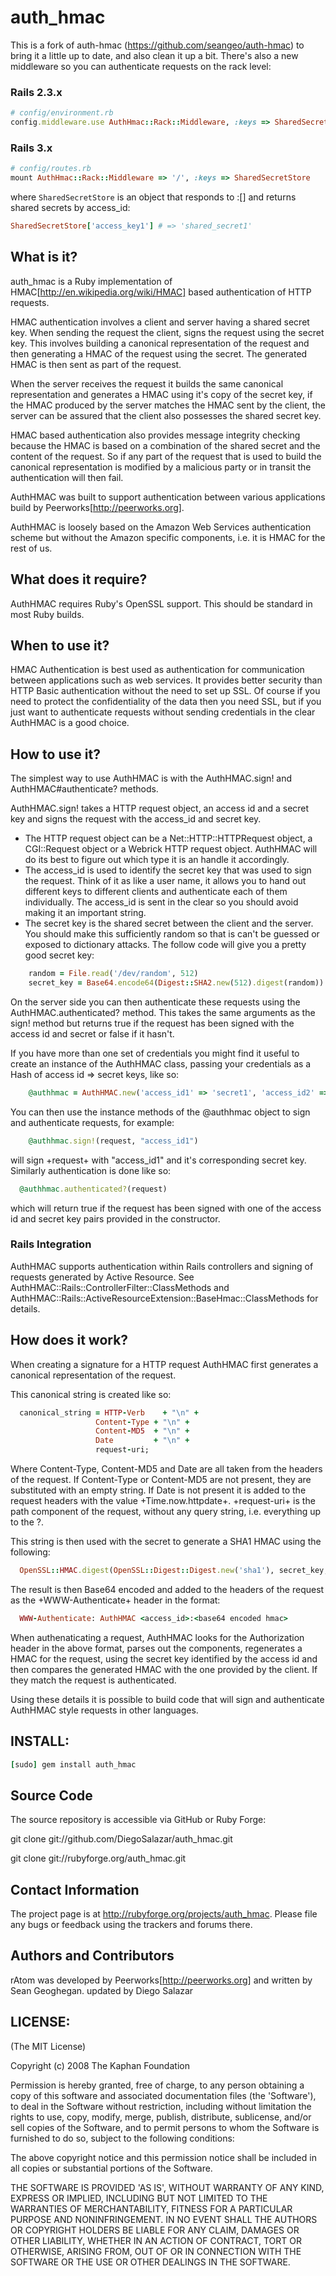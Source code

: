 # auth_hmac

This is a fork of auth-hmac (https://github.com/seangeo/auth-hmac) to bring it a little up to date, and also clean it up a bit. 
There's also a new middleware so you can authenticate requests on the rack level:

### Rails 2.3.x
```ruby
# config/environment.rb
config.middleware.use AuthHmac::Rack::Middleware, :keys => SharedSecretStore
```

### Rails 3.x
```ruby
# config/routes.rb
mount AuthHmac::Rack::Middleware => '/', :keys => SharedSecretStore
```

where ```SharedSecretStore``` is an object that responds to :[] and returns shared secrets by access_id:
```ruby
SharedSecretStore['access_key1'] # => 'shared_secret1'
```

## What is it?

auth_hmac is a Ruby implementation of HMAC[http://en.wikipedia.org/wiki/HMAC] based authentication of HTTP requests.

HMAC authentication involves a client and server having a shared secret key.  When sending the request the client, signs the request using the secret key. This involves building a canonical representation of the request and then generating a HMAC of the request using the secret. The generated HMAC is then sent as part of the request.

When the server receives the request it builds the same canonical representation and generates a HMAC using it's copy of the secret key, if the HMAC produced by the server matches the HMAC sent by the client, the server can be assured that the client also possesses the shared secret key.

HMAC based authentication also provides message integrity checking because the HMAC is based on a combination of the shared secret and the content of the request.  So if any part of the request that is used to build the canonical representation is modified by a malicious party or in transit the authentication will then fail.

AuthHMAC was built to support authentication between various applications build by Peerworks[http://peerworks.org].

AuthHMAC is loosely based on the Amazon Web Services authentication scheme but without the Amazon specific components, i.e. it is HMAC for the rest of us.

## What does it require?

AuthHMAC requires Ruby's OpenSSL support.  This should be standard in most Ruby builds.

## When to use it?

HMAC Authentication is best used as authentication for communication between applications such as web services.  It provides better security than HTTP Basic authentication without the need to set up SSL. Of course if you need to protect the confidentiality of the data then you need SSL, but if you just want to authenticate requests without sending credentials in the clear AuthHMAC is a good choice.

## How to use it?

The simplest way to use AuthHMAC is with the AuthHMAC.sign! and AuthHMAC#authenticate? methods.

AuthHMAC.sign! takes a HTTP request object, an access id and a secret key and signs the request with the access_id and secret key.  

* The HTTP request object can be a Net::HTTP::HTTPRequest object, a CGI::Request object or a Webrick HTTP request object.  AuthHMAC will do its best to figure out which type it is an handle it accordingly. 
* The access_id is used to identify the secret key that was used to sign the request. Think of it as like a user name, it allows you to hand out different keys to different clients and authenticate each of them individually. The access_id is sent in the clear so you should avoid making it an important string.
* The secret key is the shared secret between the client and the server.  You should make this sufficiently random so that is can't be guessed or exposed to dictionary attacks. The follow code will give you a pretty good secret key:
```ruby
	random = File.read('/dev/random', 512)
	secret_key = Base64.encode64(Digest::SHA2.new(512).digest(random))
```

On the server side you can then authenticate these requests using the AuthHMAC.authenticated? method. This takes the same arguments as the sign! method but returns true if the request has been signed with the access id and secret	or false if it hasn't.

If you have more than one set of credentials you might find it useful to create an instance of the AuthHMAC class, passing your credentials as a Hash of access id => secret keys, like so:
```ruby
	@authhmac = AuthHMAC.new('access_id1' => 'secret1', 'access_id2' => 'secret2')
```

You can then use the instance methods of the @authhmac object to sign and authenticate requests, for example:
```ruby
	@authhmac.sign!(request, "access_id1")
```

will sign +request+ with "access_id1" and it's corresponding secret key.  Similarly authentication is done like so:

```ruby
  @authhmac.authenticated?(request)
```

which will return true if the request has been signed with one of the access id and secret key pairs provided in the constructor.

### Rails Integration

AuthHMAC supports authentication within Rails controllers and signing of requests generated by Active Resource. See AuthHMAC::Rails::ControllerFilter::ClassMethods and AuthHMAC::Rails::ActiveResourceExtension::BaseHmac::ClassMethods for details.

## How does it work?

When creating a signature for a HTTP request AuthHMAC first generates a canonical representation of the request. 

This canonical string is created like so:
```ruby
  canonical_string = HTTP-Verb    + "\n" +
                   Content-Type + "\n" +
                   Content-MD5  + "\n" +
                   Date         + "\n" +
                   request-uri;
```

Where Content-Type, Content-MD5 and Date are all taken from the headers of the request.  If Content-Type or Content-MD5 are not present, they are substituted with an empty string.  If Date is not present it is added to the request headers with the value +Time.now.httpdate+.  +request-uri+ is the path component of the request, without any query string, i.e. everything up to the ?.

This string is then used with the secret to generate a SHA1 HMAC using the following:
```ruby
  OpenSSL::HMAC.digest(OpenSSL::Digest::Digest.new('sha1'), secret_key, canonical_string)
```

The result is then Base64 encoded and added to the headers of the request as the +WWW-Authenticate+ header in the format:
```ruby
  WWW-Authenticate: AuthHMAC <access_id>:<base64 encoded hmac>
```

When authenaticating a request, AuthHMAC looks for the Authorization header in the above format, parses out the components, regenerates a HMAC for the request, using the secret key identified by the access id and then compares the generated HMAC with the one provided by the client.  If they match the request is authenticated.

Using these details it is possible to build code that will sign and authenticate AuthHMAC style requests in other languages.

## INSTALL:
```ruby
[sudo] gem install auth_hmac
```

## Source Code

The source repository is accessible via GitHub or Ruby Forge:

  git clone git://github.com/DiegoSalazar/auth_hmac.git

  git clone git://rubyforge.org/auth_hmac.git

## Contact Information

The project page is at http://rubyforge.org/projects/auth_hmac. Please file any bugs or feedback
using the trackers and forums there.

## Authors and Contributors

rAtom was developed by Peerworks[http://peerworks.org] and written by Sean Geoghegan.
updated by Diego Salazar

## LICENSE:

(The MIT License)

Copyright (c) 2008 The Kaphan Foundation

Permission is hereby granted, free of charge, to any person obtaining
a copy of this software and associated documentation files (the
'Software'), to deal in the Software without restriction, including
without limitation the rights to use, copy, modify, merge, publish,
distribute, sublicense, and/or sell copies of the Software, and to
permit persons to whom the Software is furnished to do so, subject to
the following conditions:

The above copyright notice and this permission notice shall be
included in all copies or substantial portions of the Software.

THE SOFTWARE IS PROVIDED 'AS IS', WITHOUT WARRANTY OF ANY KIND,
EXPRESS OR IMPLIED, INCLUDING BUT NOT LIMITED TO THE WARRANTIES OF
MERCHANTABILITY, FITNESS FOR A PARTICULAR PURPOSE AND NONINFRINGEMENT.
IN NO EVENT SHALL THE AUTHORS OR COPYRIGHT HOLDERS BE LIABLE FOR ANY
CLAIM, DAMAGES OR OTHER LIABILITY, WHETHER IN AN ACTION OF CONTRACT,
TORT OR OTHERWISE, ARISING FROM, OUT OF OR IN CONNECTION WITH THE
SOFTWARE OR THE USE OR OTHER DEALINGS IN THE SOFTWARE.
